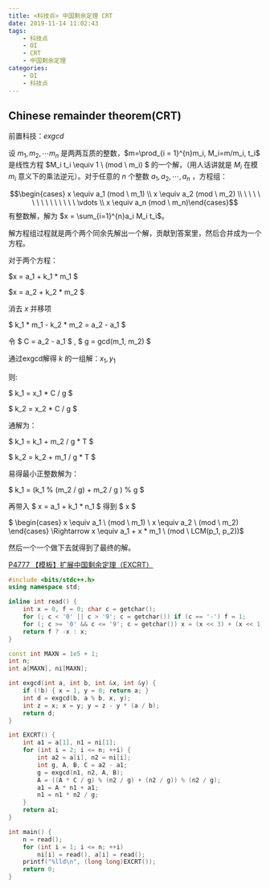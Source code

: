 ```yaml
---
title: <科技点> 中国剩余定理 CRT
date: 2019-11-14 11:02:43
tags: 
    - 科技点
    - OI
    - CRT
    - 中国剩余定理
categories: 
    - OI
    - 科技点
---
```

## Chinese remainder theorem(CRT)

前置科技：$exgcd$

设 $m_1,m_2, \cdots m_n$ 是两两互质的整数，$m=\prod_{i = 1}^{n}m_i, M_i=m/m_i, t_i$ 是线性方程 $M_i t_i \equiv 1 \ (mod \ m_i) $ 的一个解，（用人话讲就是 $M_i$ 在模 $m_i$ 意义下的乘法逆元）。对于任意的 $n$ 个整数 $a_1, a_2, \cdots ,a_n$ ，方程组：

$$\begin{cases} x \equiv a_1 (mod \ m_1) \\ x \equiv a_2 (mod \ m_2) \\
\ \ \ \ \ \ \ \ \ \ \ \ \ \ \vdots \\ x \equiv  a_n (mod \ m_n)\end{cases}$$
有整数解，解为 $x = \sum_{i=1}^{n}a_i M_i t_i$。

解方程组过程就是两个两个同余先解出一个解，贡献到答案里，然后合并成为一个方程。

对于两个方程：

$x = a_1 + k_1 * m_1 $

$x = a_2 + k_2 * m_2 $

消去 $x$ 并移项

$ k_1 * m_1 - k_2 * m_2 = a_2 - a_1 $

令 $ C = a_2 - a_1 $ , $ g = gcd(m_1, m_2) $

通过exgcd解得 $k$ 的一组解：$x_1, y_1$

则: 

$ k_1 = x_1 * C / g $


$ k_2 = x_2 * C / g $ 


通解为：

$ k_1 = k_1 + m_2 / g * T $ 

$ k_2 = k_2 + m_1 / g * T $

易得最小正整数解为：

$ k_1 = (k_1 \% (m_2 / g) + m_2 / g ) \% g $

再带入 $ x = a_1 + k_1 * n_1 $ 得到 $ x $ 
 
$ \begin{cases} x \equiv a_1 \ (mod \ m_1) \\ x \equiv a_2 \ (mod \ m_2) \end{cases} \Rightarrow x \equiv a_1 + x * m_1 \ (mod \ LCM(p_1, p_2))$

然后一个一个做下去就得到了最终的解。

[P4777 【模板】扩展中国剩余定理（EXCRT）](https://www.luogu.org/problem/P4777)

```cpp
#include <bits/stdc++.h>
using namespace std;

inline int read() {
	int x = 0, f = 0; char c = getchar();
	for (; c < '0' || c > '9'; c = getchar()) if (c == '-') f = 1;
	for (; c >= '0' && c <= '9'; c = getchar()) x = (x << 3) + (x << 1) + (c ^ 48);
	return f ? -x : x;
}

const int MAXN = 1e5 + 1;
int n;
int a[MAXN], ni[MAXN];

int exgcd(int a, int b, int &x, int &y) {
	if (!b) { x = 1, y = 0; return a; }
	int d = exgcd(b, a % b, x, y);
	int z = x; x = y; y = z - y * (a / b);
	return d;
}

int EXCRT() {
	int a1 = a[1], n1 = ni[1];
	for (int i = 2; i <= n; ++i) {
		int a2 = a[i], n2 = ni[i];
		int g, A, B, C = a2 - a1;
		g = exgcd(n1, n2, A, B);
		A = ((A * C / g) % (n2 / g) + (n2 / g)) % (n2 / g);
		a1 = A * n1 + a1;
		n1 = n1 * n2 / g;
	}
	return a1;
}

int main() {
	n = read();
	for (int i = 1; i <= n; ++i)
		ni[i] = read(), a[i] = read();
	printf("%lld\n", (long long)EXCRT());
	return 0;
}
```